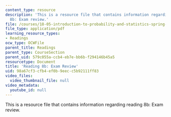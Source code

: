 ```yaml
---
content_type: resource
description: 'This is a resource file that contains information regarding reading
  8b: Exam review.'
file: /courses/18-05-introduction-to-probability-and-statistics-spring-2014/98a67cf3cfb4ef0b9eecc5b92111ff83_MIT18_05S14_Reading8b.pdf
file_type: application/pdf
learning_resource_types:
- Readings
ocw_type: OCWFile
parent_title: Readings
parent_type: CourseSection
parent_uid: 579c055a-ccb4-eb7e-bb6b-f294146b45a5
resourcetype: Document
title: 'Reading 8b: Exam Review'
uid: 98a67cf3-cfb4-ef0b-9eec-c5b92111ff83
video_files:
  video_thumbnail_file: null
video_metadata:
  youtube_id: null
---
```

This is a resource file that contains information regarding reading 8b: Exam review.

